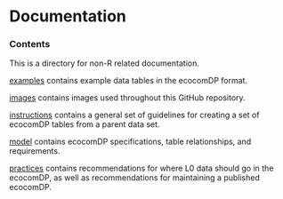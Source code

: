 # Documentation

### Contents

This is a directory for non-R related documentation.

[examples](https://github.com/EDIorg/ecocomDP/tree/master/documentation/examples) contains example data tables in the ecocomDP format.

[images](https://github.com/EDIorg/ecocomDP/tree/master/documentation/images) contains images used throughout this GitHub repository.

[instructions](https://github.com/EDIorg/ecocomDP/tree/master/documentation/instructions) contains a general set of guidelines for creating a set of ecocomDP tables from a parent data set.

[model](https://github.com/EDIorg/ecocomDP/tree/master/documentation/model) contains ecocomDP specifications, table relationships, and requirements.

[practices](https://github.com/EDIorg/ecocomDP/tree/master/documentation/practices) contains recommendations for where L0 data should go in the ecocomDP, as well as recommendations for maintaining a published ecocomDP.

